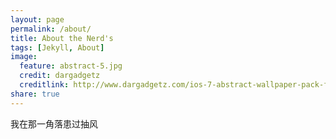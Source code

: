 ```yaml
---
layout: page
permalink: /about/
title: About the Nerd's
tags: [Jekyll, About]
image:
  feature: abstract-5.jpg
  credit: dargadgetz
  creditlink: http://www.dargadgetz.com/ios-7-abstract-wallpaper-pack-for-iphone-5-and-ipod-touch-retina/
share: true
---
```

我在那一角落患过抽风
